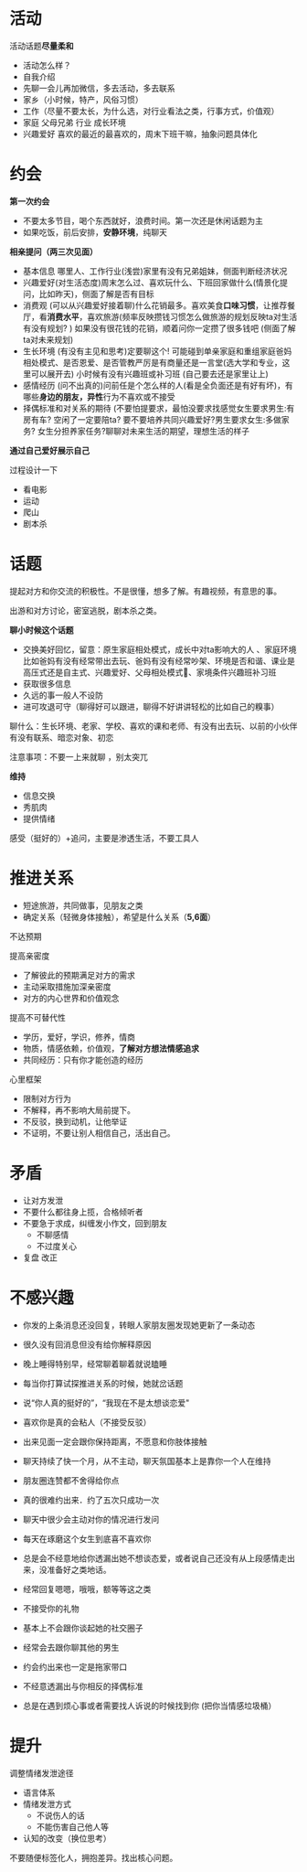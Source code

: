 



# 活动

活动话题**尽量柔和**

- 活动怎么样？
- 自我介绍
- 先聊一会儿再加微信，多去活动，多去联系
- 家乡（小时候，特产，风俗习惯）
- 工作（尽量不要太长，为什么选，对行业看法之类，行事方式，价值观）
- 家庭 父母兄弟 行业 成长环境
- 兴趣爱好 喜欢的最近的最喜欢的，周末下班干嘛，抽象问题具体化

# 约会

**第一次约会**

- 不要太多节目，喝个东西就好，浪费时间。第一次还是休闲话题为主
- 如果吃饭，前后安排，**安静环境**，纯聊天



**相亲提问（两三次见面）**

- 基本信息
  哪里人、工作行业(浅尝)家里有没有兄弟姐妹，侧面判断经济状况
- 兴趣爱好(对生活态度)周末怎么过、喜欢玩什么、下班回家做什么(情景化提问，比如昨天)，侧面了解是否有目标
- 消费观 (可以从兴趣爱好接着聊)什么花销最多。喜欢美食**口味习惯**，让推荐餐厅，看**消费水平**，喜欢旅游(频率反映攒钱习惯怎么做旅游的规划反映ta对生活有没有规划? )
  如果没有很花钱的花销，顺着问你一定攒了很多钱吧 (侧面了解ta对未来规划)
- 生长环境 (有没有主见和思考)定要聊这个! 可能碰到单亲家庭和重组家庭爸妈相处模式、是否恩爱、是否管教严厉是有商量还是一言堂(选大学和专业，这里可以展开去)
  小时候有没有兴趣班或补习班 (自己要去还是家里让上)
- 感情经历 (问不出真的)问前任是个怎么样的人(看是全负面还是有好有坏)，有哪些**身边的朋友，异性**行为不喜欢或不接受
- 择偶标准和对关系的期待 (不要怕提要求，最怕没要求找感觉女生要求男生:有房有车? 空闲了一定要陪ta? 要不要培养共同兴趣爱好?男生要求女生:多做家务? 女生分担养家任务?聊聊对未来生活的期望，理想生活的样子

**通过自己爱好展示自己**

过程设计一下

- 看电影
- 运动
- 爬山
- 剧本杀



# 话题

提起对方和你交流的积极性。不是很懂，想多了解。有趣视频，有意思的事。

出游和对方讨论，密室逃脱，剧本杀之类。



**聊小时候这个话题**

- 交换美好回忆，留意：原生家庭相处模式，成长中对ta影响大的人 、家庭环境比如爸妈有没有经常带出去玩、爸妈有没有经常吵架、环境是否和谐、课业是高压式还是自主式、兴趣爱好、父母相处模式🌟、家境条件兴趣班补习班
- 获取很多信息
- 久远的事一般人不设防
- 进可攻退可守（聊得好可以跟进，聊得不好讲讲轻松的比如自己的糗事）

聊什么：生长环境、老家、学校、喜欢的课和老师、有没有出去玩、以前的小伙伴有没有联系、暗恋对象、初恋

注意事项：不要一上来就聊 ，别太突兀



**维持**

- 信息交换
- 秀肌肉
- 提供情绪

感受（挺好的）+追问，主要是渗透生活，不要工具人





# 推进关系

- 短途旅游，共同做事，见朋友之类
- 确定关系（轻微身体接触），希望是什么关系（**5,6面**）

不达预期

提高亲密度

- 了解彼此的预期满足对方的需求
- 主动采取措施加深亲密度
- 对方的内心世界和价值观念

提高不可替代性

- 学历，爱好，学识，修养，情商
- 物质，情感依赖，价值观，**了解对方想法情感追求**
- 共同经历：只有你才能创造的经历

心里框架

- 限制对方行为
- 不解释，再不影响大局前提下。
- 不反驳，换到动机，让他举证
- 不证明，不要让别人相信自己，活出自己。

# 矛盾

- 让对方发泄
- 不要什么都往身上揽，合格倾听者
- 不要急于求成，纠缠发小作文，回到朋友
  - 不聊感情
  - 不过度关心
- 复盘 改正

# 不感兴趣

- 你发的上条消息还没回复，转眼人家朋友圈发现她更新了一条动态
- 很久没有回消息但没有给你解释原因
- 晚上睡得特别早，经常聊着聊着就说瞌睡
- 每当你打算试探推进关系的时候，她就岔话题
- 说“你人真的挺好的”，“我现在不是太想谈恋爱"
- 喜欢你是真的会粘人（不接受反驳）
- 出来见面一定会跟你保持距离，不愿意和你肢体接触
- 聊天持续了快一个月，从不主动，聊天氛国基本上是靠你一个人在维持
- 朋友圈连赞都不舍得给你点
- 真的很难约出来．约了五次只成功一次

- 聊天中很少会主动对你的情况进行发问
- 每天在琢磨这个女生到底喜不喜欢你
- 总是会不经意地给你透漏出她不想谈态爱，或者说自己还没有从上段感情走出来，没准备好之类地话。
- 经常回复嗯嗯，哦哦，额等等这之类
- 不接受你的礼物
- 基本上不会跟你谈起她的社交圈子
- 经常会去跟你聊其他的男生
- 约会约出来也一定是拖家带口
- 不经意透漏出与你相反的择偶标准
- 总是在遇到烦心事或者需要找人诉说的时候找到你 (把你当情感垃圾桶）

# 提升

调整情绪发泄途径

- 语言体系
- 情绪发泄方式
  - 不说伤人的话
  - 不能伤害自己他人等
- 认知的改变（换位思考）

不要随便标签化人，拥抱差异。找出核心问题。
